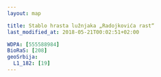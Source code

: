 ```yaml
---
layout: map

title: Stablo hrasta lužnjaka „Radojkovića rast“
last_modified_at: 2018-05-21T00:02:51+02:00

WDPA: [555588984]
BioRaS: [208]
geoSrbija:
  L1_182: [19]
---
```


